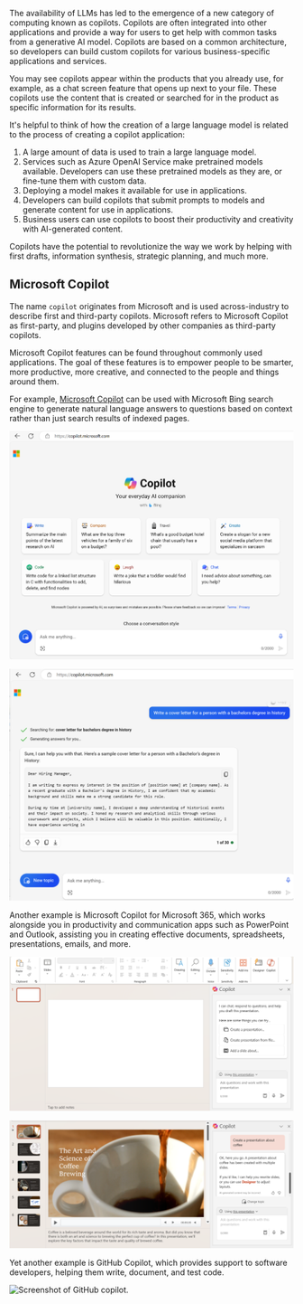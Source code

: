 The availability of LLMs has led to the emergence of a new category of computing known as copilots. Copilots are often integrated into other applications and provide a way for users to get help with common tasks from a generative AI model. Copilots are based on a common architecture, so developers can build custom copilots for various business-specific applications and services.

You may see copilots appear within the products that you already use, for example, as a chat screen feature that opens up next to your file. These copilots use the content that is created or searched for in the product as specific information for its results.

It's helpful to think of how the creation of a large language model is related to the process of creating a copilot application: 

1. A large amount of data is used to train a large language model. 
2. Services such as Azure OpenAI Service make pretrained models available. Developers can use these pretrained models as they are, or fine-tune them with custom data.
3. Deploying a model makes it available for use in applications.
4. Developers can build copilots that submit prompts to models and generate content for use in applications.
5. Business users can use copilots to boost their productivity and creativity with AI-generated content.

Copilots have the potential to revolutionize the way we work by helping with first drafts, information synthesis, strategic planning, and much more.  

## Microsoft Copilot

The name `copilot` originates from Microsoft and is used across-industry to describe first and third-party copilots. Microsoft refers to Microsoft Copilot as first-party, and plugins developed by other companies as third-party copilots.

Microsoft Copilot features can be found throughout commonly used applications. The goal of these features is to empower people to be smarter, more productive, more creative, and connected to the people and things around them.

For example, [Microsoft Copilot](https://copilot.microsoft.com?azure-portal=true) can be used with Microsoft Bing search engine to generate natural language answers to questions based on context rather than just search results of indexed pages.  

![Screenshot of Microsoft Copilot landing page.](../media/microsoft-copilot-landing-page.png)

![Screenshot of Microsoft Copilot result for a prompt 'write a cover letter for a person with a bachelors degree in history'.](../media/microsoft-copilot-example-write-letter.png)

Another example is Microsoft Copilot for Microsoft 365, which works alongside you in productivity and communication apps such as PowerPoint and Outlook, assisting you in creating effective documents, spreadsheets, presentations, emails, and more. 

![Screenshot of Microsoft Copilot for Microsoft 365 in PowerPoint with a blank slide.](../media/microsoft-copilot-for-powerpoint-start.png)

![Screenshot of result of Microsoft Copilot for Microsoft 365 in PowerPoint after asking Copilot to build a presentation about coffee. The slides now show content about coffee.](../media/microsoft-copilot-for-powerpoint-result.png)

Yet another example is GitHub Copilot, which provides support to software developers, helping them write, document, and test code.

![Screenshot of GitHub copilot.](../media/github-copilot.gif)
